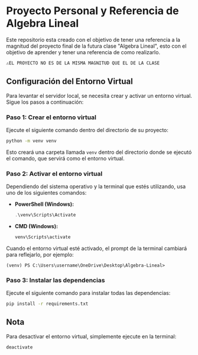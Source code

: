 # Proyecto Personal y Referencia de Algebra Lineal

Este repositorio esta creado con el objetivo de tener una referencia a la 
magnitud del proyecto final de la futura clase "Algebra Lineal", esto con
el objetivo de aprender y tener una referencia de como realizarlo.

```bash
⚠️EL PROYECTO NO ES DE LA MISMA MAGNITUD QUE EL DE LA CLASE
```

## Configuración del Entorno Virtual

Para levantar el servidor local, se necesita crear y activar un entorno virtual. Sigue los pasos a continuación:

### Paso 1: Crear el entorno virtual

Ejecute el siguiente comando dentro del directorio de su proyecto:

```bash
python -m venv venv
```

Esto creará una carpeta llamada `venv` dentro del directorio donde se ejecutó el comando, que servirá como el entorno virtual.

### Paso 2: Activar el entorno virtual

Dependiendo del sistema operativo y la terminal que estés utilizando, usa uno de los siguientes comandos:

- **PowerShell (Windows):**
  ```powershell
  .\venv\Scripts\Activate
  ```
- **CMD (Windows):**
  ```cmd
  venv\Scripts\activate
  ```

Cuando el entorno virtual esté activado, el prompt de la terminal cambiará para reflejarlo, por ejemplo:

```
(venv) PS C:\Users\username\OneDrive\Desktop\Algebra-Lineal>
```

### Paso 3: Instalar las dependencias

Ejecute el siguiente comando para instalar todas las dependencias:

```bash
pip install -r requirements.txt
```

## Nota

Para desactivar el entorno virtual, simplemente ejecute en la terminal:

```bash
deactivate
```
